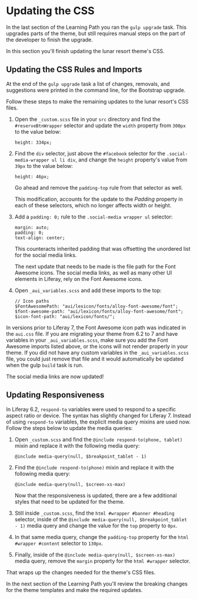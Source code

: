 # Updating the CSS

In the last section of the Learning Path you ran the `gulp upgrade` task. This
upgrades parts of the theme, but still requires manual steps on the part of the
developer to finish the upgrade.

In this section you'll finish updating the lunar resort theme's CSS.

## Updating the CSS Rules and Imports

At the end of the `gulp upgrade` task a list of changes, removals, and 
suggestions were printed in the command line, for the Bootstrap upgrade.

Follow these steps to make the remaining updates to the lunar resort's CSS files.

1.  Open the `_custom.scss` file in your `src` directory and find the 
    `#reserveBtnWrapper` selector and update the `width` property from `300px` 
    to the value below:

        height: 334px;

2.  Find the `div` selector, just above the `#facebook` selector for the 
    `.social-media-wrapper ul li div`, and change the `height` property's value 
    from `39px` to the value below:

        height: 46px;
        
    Go ahead and remove the `padding-top` rule from that selector as well. 
        
    This modification, accounts for the update to the *Padding* property in each 
    of these selectors, which no longer affects width or height.
    
3.  Add a `padding: 0;` rule to the `.social-media wrapper ul` selector:

        margin: auto;
        padding: 0;
        text-align: center;
        
    This counteracts inherited padding that was offsetting the unordered list 
    for the social media links.
    
    The next update that needs to be made is the file path for the Font Awesome
    icons. The social media links, as well as many other UI elements in Liferay,
    rely on the Font Awesome icons.

3.  Open `_aui_variables.scss` and add these imports to the top:

        // Icon paths
        $FontAwesomePath: "aui/lexicon/fonts/alloy-font-awesome/font";
        $font-awesome-path: "aui/lexicon/fonts/alloy-font-awesome/font";
        $icon-font-path: "aui/lexicon/fonts/";

In versions prior to Liferay 7, the Font Awesome icon path was indicated in the
`aui.css` file. If you are migrating your theme from 6.2 to 7 and have variables
in your `_aui_variables.scss`, make sure you add the Font Awesome imports listed
above, or the icons will not render properly in your theme. If you did not have
any custom variables in the `_aui_variables.scss` file, you could just remove
that file and it would automatically be updated when the gulp `build` task is
run.

The social media links are now updated!

## Updating Responsiveness

In Liferay 6.2, `respond-to` variables were used to respond to a specific aspect
ratio or device. The syntax has slightly changed for Liferay 7. Instead of using
`respond-to` variables, the explicit media query mixins are used now. Follow the
steps below to update the media queries:

1.  Open `_custom.scss` and find the `@include respond-to(phone, tablet)` mixin 
    and replace it with the following media query:
    
        @include media-query(null, $breakpoint_tablet - 1)
        
2.  Find the `@include respond-to(phone)` mixin and replace it with the
    following media query:
    
        @include media-query(null, $screen-xs-max)
        
    Now that the responsiveness is updated, there are a few additional styles 
    that need to be updated for the theme.

3.  Still inside `_custom.scss`, find the `html #wrapper #banner #heading`
    selector, inside of the `@include media-query(null, $breakpoint_tablet - 1)`
    media query and change the value for the `top` property to `0px`.
    
4.  In that same media query, change the `padding-top` property for the 
    `html #wrapper #content` selector to `130px`.
    
5.  Finally, inside of the `@include media-query(null, $screen-xs-max)` media
    query, remove the `margin` property for the `html #wrapper` selector.

That wraps up the changes needed for the theme's CSS files.

In the next section of the Learning Path you'll review the breaking changes for 
the theme templates and make the required updates.
